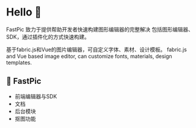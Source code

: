 # Hello 👋
FastPic 致力于提供帮助开发者快速构建图形编辑器的完整解决
包括图形编辑器、SDK，通过插件化的方式快速构建。

基于fabric.js和Vue的图片编辑器，可自定义字体、素材、设计模板。
fabric.js and Vue based image editor, can customize fonts, materials, design templates.

## 🚀 FastPic
- 前端编辑器与SDK
- 文档
- 后台模块
- 抠图功能
